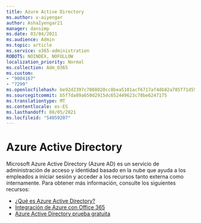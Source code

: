 ```yaml
---
title: Azure Active Directory
ms.author: v-aiyengar
author: AshaIyengar21
manager: dansimp
ms.date: 03/04/2021
ms.audience: Admin
ms.topic: article
ms.service: o365-administration
ROBOTS: NOINDEX, NOFOLLOW
localization_priority: Normal
ms.collection: Adm_O365
ms.custom:
- "9004167"
- "7299"
ms.openlocfilehash: be92d2397c7088020cc8bea5101acf6717af4db82a785f71d55ec5aff9061b1b
ms.sourcegitcommit: b5f7da89a650d2915dc652449623c78be6247175
ms.translationtype: MT
ms.contentlocale: es-ES
ms.lasthandoff: 08/05/2021
ms.locfileid: "54059207"
---
```

# <a name="azure-active-directory"></a>Azure Active Directory

Microsoft Azure Active Directory (Azure AD) es un servicio de administración de acceso y identidad basado en la nube que ayuda a los empleados a iniciar sesión y acceder a los recursos tanto externa como internamente. Para obtener más información, consulte los siguientes recursos:

- [¿Qué es Azure Active Directory?](https://go.microsoft.com/fwlink/?linkid=2081145)
- [Integración de Azure con Office 365](https://go.microsoft.com/fwlink/?linkid=2081218)
- [Azure Active Directory prueba gratuita](https://go.microsoft.com/fwlink/?linkid=2081144)
